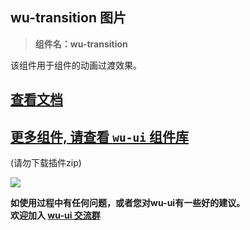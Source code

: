 ## wu-transition 图片

> **组件名：wu-transition**

该组件用于组件的动画过渡效果。

## [查看文档](https://wuui.cn/zh-CN/components/transition.html)

## [更多组件, 请查看 `wu-ui` 组件库](https://ext.dcloud.net.cn/plugin?name=wu--ui)
(请勿下载插件zip)

<a href="https://ext.dcloud.net.cn/plugin?name=wu--ui">
	<img src="https://wuui.cn/intr.png">
</a>

**如使用过程中有任何问题，或者您对wu-ui有一些好的建议。<br>欢迎加入 [wu-ui 交流群](https://wuui.cn/zh-CN/components/qqFeedBack.html)**